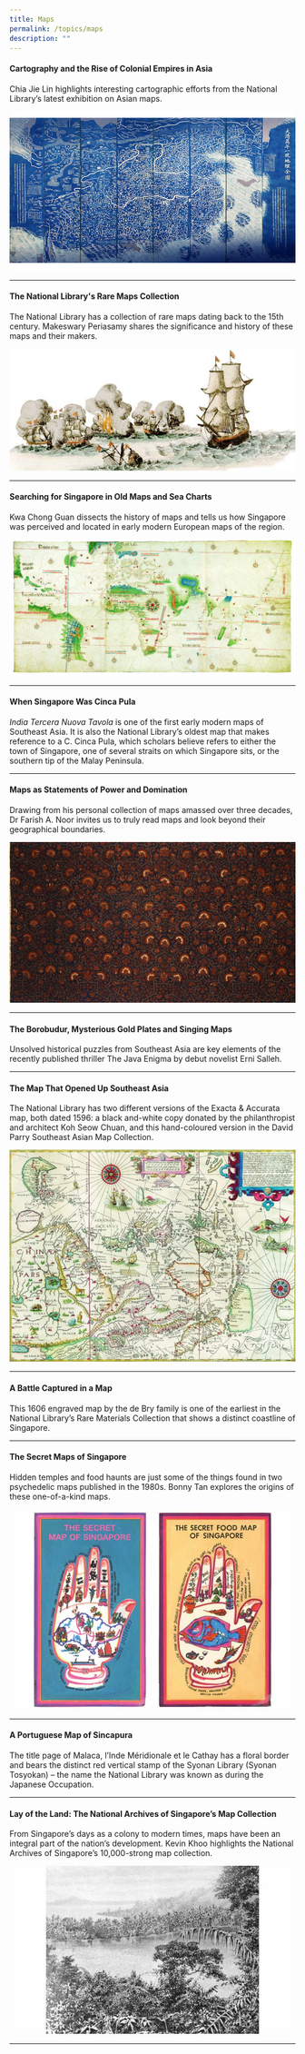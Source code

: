 ```yaml
---
title: Maps
permalink: /topics/maps
description: ""
---
```

#### <a style="text-decoration: none; font-weight: bold;" href="/vol-17/issue-4/jan-to-mar-2022/asia-maps-cartography">Cartography and the Rise of Colonial Empires in Asia</a>
<p>Chia Jie Lin highlights interesting cartographic efforts from the National Library’s latest exhibition on Asian maps.</p> 

<img src="/images/vol-17-issue-4/cartography/1-Map.jpg" style="width:100%; height: 280px; object-fit: cover"> 
<hr>


#### <a style="text-decoration: none; font-weight: bold;" href="/vol-10/issue-4/jan-march-2015/rare-map"> The National Library's Rare Maps Collection</a>
<p>The National Library has a collection of rare maps dating back to the 15th century. Makeswary Periasamy shares the significance and history of these maps and their makers.</p> 
<img src="/images/vol-10-issue-4/raremap/wall_map.jpg">
<hr>

#### <a style="text-decoration: none; font-weight: bold;" href="/vol-11/issue-1/apr-jun-2015/search-sg-old-map"> Searching for Singapore in Old Maps and Sea Charts</a>
<p>Kwa Chong Guan dissects the history of maps and tells us how Singapore was perceived and located in early modern European maps of the region.</p> 
<img src="/images/vol-11-issue-1/searchingforsg/Cantino_Chart.jpg">
<hr>

#### <a style="text-decoration: none; font-weight: bold;" href="/vol-11/issue-4/jan-mar-2016/india-tercera-nuova-tavola">When Singapore Was Cinca Pula</a>
<i>India Tercera Nuova Tavola</i> is one of the first early modern maps of Southeast Asia. It is also the National Library’s oldest map that makes reference to a C. Cinca Pula, which scholars believe refers to either the town of Singapore, one of several straits on which Singapore sits, or the southern tip of the Malay Peninsula. 
<hr>

#### <a style="text-decoration: none; font-weight: bold;" href="/vol-10/issue-4/jan-march-2015/map-as-statement"> Maps as Statements of Power and Domination</a>
<p>Drawing from his personal collection of maps amassed over three decades, Dr Farish A. Noor invites us to truly read maps and look beyond their geographical boundaries.</p> 
<img src="/images/vol-10-issue-4/statementsofpoweranddomination/batik.jpg">
<hr>

#### <a style="text-decoration: none; font-weight: bold;" href="/vol-16/issue-3/oct-dec-2020/borobudur">The Borobudur, Mysterious Gold Plates and Singing Maps</a>
<p>Unsolved historical puzzles from Southeast Asia are key elements of the recently published thriller The Java Enigma by debut novelist Erni Salleh.</p>
<hr>

#### <a style="text-decoration: none; font-weight: bold;" href="/vol-11/issue-4/jan-mar-2016/map-south-east-asia-exacta-accurata-linschoten"> The Map That Opened Up Southeast Asia</a>
<p>The National Library has two different versions of the Exacta & Accurata map, both dated 1596: a black and-white copy donated by the philanthropist and architect Koh Seow Chuan, and this hand-coloured version in the David Parry Southeast Asian Map Collection.</p> 
<img src="/images/vol-11-issue-4/map-that-opened-southeast-asia/02a_mapthatopenedsea.jpg">
<hr>


#### <a style="text-decoration: none; font-weight: bold;" href="/vol-11/issue-4/jan-mar-2016/contrafactur-battle-dutch-portuguese-de-bry">A Battle Captured in a Map</a>
<p>This 1606 engraved map by the de Bry family is one of the earliest in the National Library’s Rare Materials Collection that shows a distinct coastline of Singapore. </p>
<hr>

#### <a style="text-decoration: none; font-weight: bold;" href="/vol-10/issue-4/jan-march-2015/secretmap">The Secret Maps of Singapore</a>
<p>Hidden temples and food haunts are just some of the things found in two psychedelic maps published in the 1980s. Bonny Tan explores the origins of these one-of-a-kind maps.</p> 
<img src="/images/vol-10-issue-4/thesecretmap/combined_sm.jpg">
<hr>


#### <a style="text-decoration: none; font-weight: bold;" href="/vol-11/issue-4/jan-mar-2016/portuguese-map-sincapura-janssen">A Portuguese Map of Sincapura</a>
<p>The title page of Malaca, l’Inde Méridionale et le Cathay has a floral border and bears the distinct red vertical stamp of the Syonan Library (Syonan Tosyokan) – the name the National Library was known as during the Japanese Occupation.</p>
<hr>


#### <a style="text-decoration: none; font-weight: bold;" href="/vol-10/issue-4/jan-march-2015/map-collection">Lay of the Land: The National Archives of Singapore’s Map Collection</a>
<p>From Singapore’s days as a colony to modern times, maps have been an integral part of the nation’s development. Kevin Khoo highlights the National Archives of Singapore’s 10,000-strong map collection.</p> 
<img src="/images/vol-10-issue-4/layoftheland/backgrounds_resss.jpg">
<hr>
